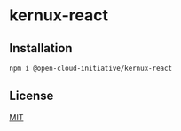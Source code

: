 # kernux-react

## Installation
```bash
npm i @open-cloud-initiative/kernux-react
```

## License

[MIT](/LICENSE)
